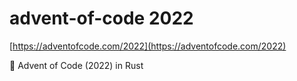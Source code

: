 # advent-of-code 2022

[https://adventofcode.com/2022](https://adventofcode.com/2022)  

🎄 Advent of Code (2022) in Rust  
